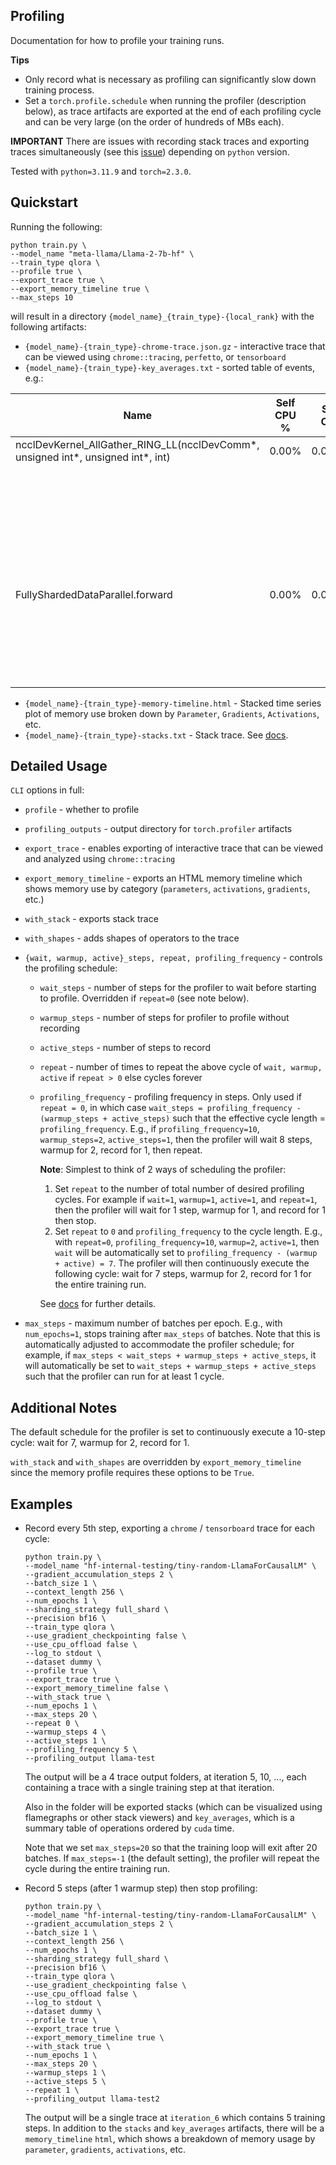 ## Profiling

Documentation for how to profile your training runs.

**Tips**

- Only record what is necessary as profiling can significantly slow down training process.
- Set a `torch.profile.schedule` when running the profiler (description below), as trace artifacts are exported at the end of each profiling cycle and can be very large (on the order of hundreds of MBs each).

**IMPORTANT**
There are issues with recording stack traces and exporting traces simultaneously (see this [issue](https://github.com/pytorch/pytorch/issues/113564)) depending on `python` version.

Tested with `python=3.11.9` and `torch=2.3.0`.

## Quickstart

Running the following:

```
python train.py \
--model_name "meta-llama/Llama-2-7b-hf" \
--train_type qlora \
--profile true \
--export_trace true \
--export_memory_timeline true \
--max_steps 10
```

will result in a directory `{model_name}_{train_type}-{local_rank}` with the following artifacts:

- `{model_name}-{train_type}-chrome-trace.json.gz` - interactive trace that can be viewed using `chrome::tracing`, `perfetto`, or `tensorboard`
- `{model_name}-{train_type}-key_averages.txt` - sorted table of events, e.g.:

| Name                                                                              | Self CPU % | Self CPU | CPU total % | CPU total | CPU time avg | Self CUDA | Self CUDA % | CUDA total | CUDA time avg | # of Calls | Source Location                                                          |
| --------------------------------------------------------------------------------- | ---------- | -------- | ----------- | --------- | ------------ | --------- | ----------- | ---------- | ------------- | ---------- | ------------------------------------------------------------------------ |
| ncclDevKernel_AllGather_RING_LL(ncclDevComm*, unsigned int*, unsigned int\*, int) | 0.00%      | 0.000us  | 0.00%       | 0.000us   | 0.000us      | 88.038ms  | 12.14%      | 88.038ms   | 830.547us     | 106        | <built-in method \_allgather_base of PyCapsule object at 0x7f2760c2ea30> |
|                                                                                   |            |          |             |           |              |           |             |            |               |            | torch/distributed/distributed_c10d.py(2864): all_gather_into_tensor      |
|                                                                                   |            |          |             |           |              |           |             |            |               |            | torch/distributed/c10d_logger.py(72): wrapper                            |
|                                                                                   |            |          |             |           |              |           |             |            |               |            | torch/distributed/fsdp/\_flat_param.py(1366): \_all_gather_flat_param    |
|                                                                                   |            |          |             |           |              |           |             |            |               |            | torch/distributed/fsdp/\_flat_param.py(1285): unshard                    |
| FullyShardedDataParallel.forward                                                  | 0.00%      | 0.000us  | 0.00%       | 0.000us   | 0.000us      | 59.050ms  | 8.14%       | 59.050ms   | 59.050ms      | 1          | <built-in method embedding of type object at 0x7f281c5787c0>             |
|                                                                                   |            |          |             |           |              |           |             |            |               |            | torch/nn/functional.py(2154): embedding                                  |
|                                                                                   |            |          |             |           |              |           |             |            |               |            | torch/nn/modules/sparse.py(162): forward                                 |
|                                                                                   |            |          |             |           |              |           |             |            |               |            | torch/nn/modules/module.py(1534): \_call_impl                            |
|                                                                                   |            |          |             |           |              |           |             |            |               |            | nn.Module: Embedding_0                                                   |

- `{model_name}-{train_type}-memory-timeline.html` - Stacked time series plot of memory use broken down by `Parameter`, `Gradients`, `Activations`, etc.
- `{model_name}-{train_type}-stacks.txt` - Stack trace. See [docs](https://pytorch.org/docs/stable/profiler.html#torch.profiler._KinetoProfile.export_stacks).

## Detailed Usage

`CLI` options in full:

- `profile` - whether to profile
- `profiling_outputs` - output directory for `torch.profiler` artifacts
- `export_trace` - enables exporting of interactive trace that can be viewed and analyzed using `chrome::tracing`
- `export_memory_timeline` - exports an HTML memory timeline which shows memory use by category (`parameters`, `activations`, `gradients`, etc.)
- `with_stack` - exports stack trace
- `with_shapes` - adds shapes of operators to the trace
- `{wait, warmup, active}_steps, repeat, profiling_frequency` - controls the profiling schedule:

  - `wait_steps` - number of steps for the profiler to wait before starting to profile. Overridden if `repeat=0` (see note below).
  - `warmup_steps` - number of steps for profiler to profile without recording
  - `active_steps` - number of steps to record
  - `repeat` - number of times to repeat the above cycle of `wait, warmup, active` if `repeat > 0` else cycles forever
  - `profiling_frequency` - profiling frequency in steps. Only used if `repeat = 0`, in which case `wait_steps = profiling_frequency - (warmup_steps + active_steps)` such that the effective cycle length = `profiling_frequency`. E.g., if `profiling_frequency=10`, `warmup_steps=2`, `active_steps=1`, then the profiler will wait 8 steps, warmup for 2, record for 1, then repeat.

    **Note**: Simplest to think of 2 ways of scheduling the profiler:

    1. Set `repeat` to the number of total number of desired profiling cycles. For example if `wait=1`, `warmup=1`, `active=1`, and `repeat=1`, then the profiler will wait for 1 step, warmup for 1, and record for 1 then stop.
    2. Set `repeat` to `0` and `profiling_frequency` to the cycle length. E.g., with `repeat=0`, `profiling_frequency=10`, `warmup=2`, `active=1`, then `wait` will be automatically set to `profiling_frequency - (warmup + active) = 7`. The profiler will then continuously execute the following cycle: wait for 7 steps, warmup for 2, record for 1 for the entire training run.

    See [docs](https://pytorch.org/docs/stable/profiler.html#torch.profiler.schedule) for further details.

- `max_steps` - maximum number of batches per epoch. E.g., with `num_epochs=1`, stops training after `max_steps` of batches. Note that this is automatically adjusted to accommodate the profiler schedule; for example, if `max_steps < wait_steps + warmup_steps + active_steps`, it will automatically be set to `wait_steps + warmup_steps + active_steps` such that the profiler can run for at least 1 cycle.

## Additional Notes

The default schedule for the profiler is set to continuously execute a 10-step cycle: wait for 7, warmup for 2, record for 1.

`with_stack` and `with_shapes` are overridden by `export_memory_timeline` since the memory profile requires these options to be `True`.

## Examples

- Record every 5th step, exporting a `chrome` / `tensorboard` trace for each cycle:

  ```
  python train.py \
  --model_name "hf-internal-testing/tiny-random-LlamaForCausalLM" \
  --gradient_accumulation_steps 2 \
  --batch_size 1 \
  --context_length 256 \
  --num_epochs 1 \
  --sharding_strategy full_shard \
  --precision bf16 \
  --train_type qlora \
  --use_gradient_checkpointing false \
  --use_cpu_offload false \
  --log_to stdout \
  --dataset dummy \
  --profile true \
  --export_trace true \
  --export_memory_timeline false \
  --with_stack true \
  --num_epochs 1 \
  --max_steps 20 \
  --repeat 0 \
  --warmup_steps 4 \
  --active_steps 1 \
  --profiling_frequency 5 \
  --profiling_output llama-test
  ```

  The output will be a 4 trace output folders, at iteration 5, 10, ..., each containing a trace with a single training step at that iteration.

  Also in the folder will be exported stacks (which can be visualized using flamegraphs or other stack viewers) and `key_averages`, which is a summary table of operations ordered by `cuda` time.

  Note that we set `max_steps=20` so that the training loop will exit after 20 batches. If `max_steps=-1` (the default setting), the profiler will repeat the cycle during the entire training run.

- Record 5 steps (after 1 warmup step) then stop profiling:
  ```
  python train.py \
  --model_name "hf-internal-testing/tiny-random-LlamaForCausalLM" \
  --gradient_accumulation_steps 2 \
  --batch_size 1 \
  --context_length 256 \
  --num_epochs 1 \
  --sharding_strategy full_shard \
  --precision bf16 \
  --train_type qlora \
  --use_gradient_checkpointing false \
  --use_cpu_offload false \
  --log_to stdout \
  --dataset dummy \
  --profile true \
  --export_trace true \
  --export_memory_timeline true \
  --with_stack true \
  --num_epochs 1 \
  --max_steps 20 \
  --warmup_steps 1 \
  --active_steps 5 \
  --repeat 1 \
  --profiling_output llama-test2
  ```
  The output will be a single trace at `iteration_6` which contains 5 training steps.
  In addition to the `stacks` and `key_averages` artifacts, there will be a `memory_timeline` `html`, which shows a breakdown of memory usage by `parameter`, `gradients`, `activations`, etc.
